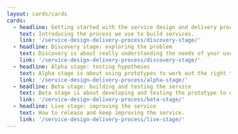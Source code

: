 ```yaml
---
layout: cards/cards
cards:
  - headline: Getting started with the service design and delivery process
    text: Introducing the process we use to build services.
    link: '/service-design-delivery-process/discovery-stage/'
  - headline: Discovery stage: exploring the problem
    text: Discovery is about really understanding the needs of your users.
    link: '/service-design-delivery-process/discovery-stage/'
  - headline: Alpha stage: testing hypotheses
    text: Alpha stage is about using prototypes to work out the right thing to build.
    link: '/service-design-delivery-process/alpha-stage/'
  - headline: Beta stage: building and testing the service
    text: Beta stage is about developing and testing the prototype to check it meets the user needs.
    link: '/service-design-delivery-process/beta-stage/'
  - headline: Live stage: improving the service
    text: How to release and keep improving the service.
    link: '/service-design-delivery-process/live-stage/'
---
```

